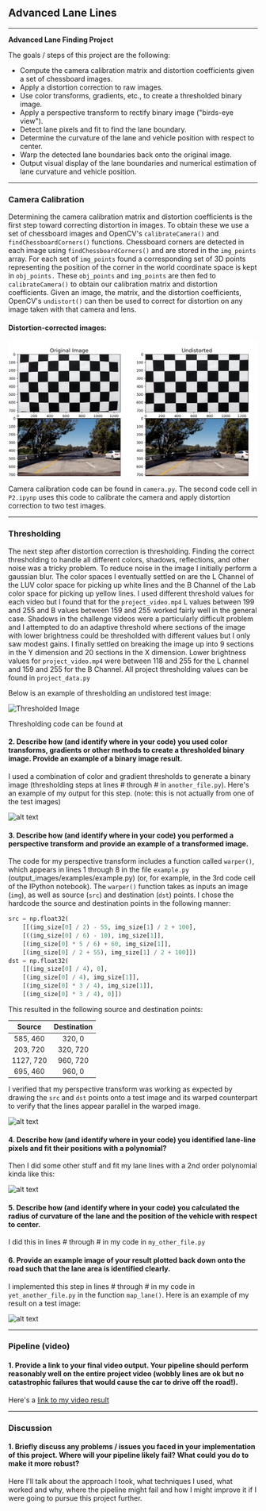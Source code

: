 ## Advanced Lane Lines

---

**Advanced Lane Finding Project**

The goals / steps of this project are the following:

* Compute the camera calibration matrix and distortion coefficients given a set of chessboard images.
* Apply a distortion correction to raw images.
* Use color transforms, gradients, etc., to create a thresholded binary image.
* Apply a perspective transform to rectify binary image ("birds-eye view").
* Detect lane pixels and fit to find the lane boundary.
* Determine the curvature of the lane and vehicle position with respect to center.
* Warp the detected lane boundaries back onto the original image.
* Output visual display of the lane boundaries and numerical estimation of lane curvature and vehicle position.

[//]: # (Image References)

[image1]: ./writeup_images/undistorted.png "Undistorted"
[image2]: ./writeup_images/thresholded.jpg "Thresholded"
[image3]: ./examples/binary_combo_example.jpg "Binary Example"
[image4]: ./examples/warped_straight_lines.jpg "Warp Example"
[image5]: ./examples/color_fit_lines.jpg "Fit Visual"
[image6]: ./examples/example_output.jpg "Output"
[video1]: ./project_video.mp4 "Video"


---
### Camera Calibration

Determining the camera calibration matrix and distortion coefficients is the first step toward correcting distortion in images.  To obtain these we use a set of chessboard images and OpenCV's `calibrateCamera()` and `findChessboardCorners()` functions.   Chessboard corners are detected in each image using `findChessboardCorners()` and are stored in the `img_points` array.  For each set of `img_points` found a corresponding set of 3D points representing the position of the corner in the world coordinate space is kept in `obj_points.`   These `obj_points` and `img_points` are then fed to `calibrateCamera()` to obtain our calibration matrix and distortion coefficients.  Given an image, the matrix, and the distortion coefficients, OpenCV's `undistort()` can then be used to correct for distortion on any image taken with that camera and lens.


#### Distortion-corrected images:

![Undistorted Images][image1]

Camera calibration code can be found in `camera.py`.  The second code cell in `P2.ipynp` uses this code to calibrate the camera and apply distortion correction to two test images.

---
### Thresholding

The next step after distortion correction is thresholding.  Finding the correct thresholding to handle all different colors, shadows, reflections, and other noise was a tricky problem. To reduce noise in the image I initially perform a gaussian blur.  The color spaces I eventually settled on are the L Channel of the LUV color space for picking up white lines and the B Channel of the Lab color space for picking up yellow lines.  I used different threshold values for each video but I found that for the `project_video.mp4` L values between 199 and 255 and B values between 159 and 255 worked fairly well in the general case.  Shadows in the challenge videos were a particularly difficult problem and I attempted to do an adaptive threshold where sections of the image with lower brightness could be thresholded with different values but I only saw modest gains.  I finally settled on breaking the image up into 9 sections in the Y dimension and 20 sections in the X dimension. Lower brightness values for `project_video.mp4` were between 118 and 255 for the L channel and 159 and 255 for the B Channel.   All project thresholding values can be found in `project_data.py`

Below is an example of thresholding an undistored test image:

![Thresholded Image][image2]

Thresholding code can be found at


#### 2. Describe how (and identify where in your code) you used color transforms, gradients or other methods to create a thresholded binary image.  Provide an example of a binary image result.

I used a combination of color and gradient thresholds to generate a binary image (thresholding steps at lines # through # in `another_file.py`).  Here's an example of my output for this step.  (note: this is not actually from one of the test images)

![alt text][image3]

#### 3. Describe how (and identify where in your code) you performed a perspective transform and provide an example of a transformed image.

The code for my perspective transform includes a function called `warper()`, which appears in lines 1 through 8 in the file `example.py` (output_images/examples/example.py) (or, for example, in the 3rd code cell of the IPython notebook).  The `warper()` function takes as inputs an image (`img`), as well as source (`src`) and destination (`dst`) points.  I chose the hardcode the source and destination points in the following manner:

```python
src = np.float32(
    [[(img_size[0] / 2) - 55, img_size[1] / 2 + 100],
    [((img_size[0] / 6) - 10), img_size[1]],
    [(img_size[0] * 5 / 6) + 60, img_size[1]],
    [(img_size[0] / 2 + 55), img_size[1] / 2 + 100]])
dst = np.float32(
    [[(img_size[0] / 4), 0],
    [(img_size[0] / 4), img_size[1]],
    [(img_size[0] * 3 / 4), img_size[1]],
    [(img_size[0] * 3 / 4), 0]])
```

This resulted in the following source and destination points:

| Source        | Destination   |
|:-------------:|:-------------:|
| 585, 460      | 320, 0        |
| 203, 720      | 320, 720      |
| 1127, 720     | 960, 720      |
| 695, 460      | 960, 0        |

I verified that my perspective transform was working as expected by drawing the `src` and `dst` points onto a test image and its warped counterpart to verify that the lines appear parallel in the warped image.

![alt text][image4]

#### 4. Describe how (and identify where in your code) you identified lane-line pixels and fit their positions with a polynomial?

Then I did some other stuff and fit my lane lines with a 2nd order polynomial kinda like this:

![alt text][image5]

#### 5. Describe how (and identify where in your code) you calculated the radius of curvature of the lane and the position of the vehicle with respect to center.

I did this in lines # through # in my code in `my_other_file.py`

#### 6. Provide an example image of your result plotted back down onto the road such that the lane area is identified clearly.

I implemented this step in lines # through # in my code in `yet_another_file.py` in the function `map_lane()`.  Here is an example of my result on a test image:

![alt text][image6]

---

### Pipeline (video)

#### 1. Provide a link to your final video output.  Your pipeline should perform reasonably well on the entire project video (wobbly lines are ok but no catastrophic failures that would cause the car to drive off the road!).

Here's a [link to my video result](./project_video.mp4)

---

### Discussion

#### 1. Briefly discuss any problems / issues you faced in your implementation of this project.  Where will your pipeline likely fail?  What could you do to make it more robust?

Here I'll talk about the approach I took, what techniques I used, what worked and why, where the pipeline might fail and how I might improve it if I were going to pursue this project further.
